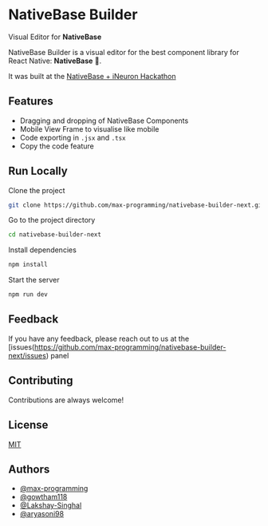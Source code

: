 
# NativeBase Builder

Visual Editor for **NativeBase**

NativeBase Builder is a visual editor for the best component library for React Native: **NativeBase** 🤗.

It was built at the [NativeBase + iNeuron Hackathon](https://nativebase.io/hackathon) 


## Features

- Dragging and dropping of NativeBase Components
- Mobile View Frame to visualise like mobile
- Code exporting in `.jsx` and `.tsx`
- Copy the code feature

## Run Locally

Clone the project

```bash
git clone https://github.com/max-programming/nativebase-builder-next.git
```

Go to the project directory

```bash
cd nativebase-builder-next
```

Install dependencies

```bash
npm install
```

Start the server

```bash
npm run dev
```


## Feedback

If you have any feedback, please reach out to us at the [issues(https://github.com/max-programming/nativebase-builder-next/issues) panel


## Contributing

Contributions are always welcome!

## License

[MIT](https://choosealicense.com/licenses/mit/)


## Authors

- [@max-programming](https://www.github.com/max-programming)
- [@gowtham118](https://www.github.com/gowtham118)
- [@Lakshay-Singhal](https://www.github.com/Lakshay-Singhal)
- [@aryasoni98](https://www.github.com/aryasoni98)

